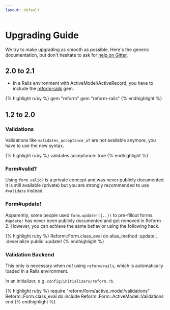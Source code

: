 ```yaml
---
layout: default
---
```


# Upgrading Guide

We try to make upgrading as smooth as possible. Here's the generic documentation, but don't hesitate to ask for [help on Gitter](https://gitter.im/trailblazer/chat).

## 2.0 to 2.1

* In a Rails environment with ActiveModel/ActiveRecord, you have to include the [reform-rails](https://github.com/trailblazer/reform-rails) gem.

{% highlight ruby %}
gem "reform"
gem "reform-rails"
{% endhighlight %}


## 1.2 to 2.0

### Validations

Validations like `validates_acceptance_of` are not available anymore, you have to use the new syntax.

{% highlight ruby %}
validates acceptance: true
{% endhighlight %}

### Form#valid?

Using `form.valid?` is a private concept and was never publicly documented. It is still available (private) but you are strongly recommended to use `#validate` instead.

### Form#update!

Apparently, some people used `form.update!({..})` to pre-fillout forms. `#update!` has never been publicly documented and got removed in Reform 2. However, you can achieve the same behavior using the following hack.

{% highlight ruby %}
Reform::Form.class_eval do
  alias_method :update!, :deserialize
  public :update!
{% endhighlight %}

### Validation Backend

This only is necessary when _not_ using `reform/rails`, which is automatically loaded in a Rails environment.

In an initializer, e.g. `config/initializers/reform.rb`.

{% highlight ruby %}
require "reform/form/active_model/validations"
Reform::Form.class_eval do
  include Reform::Form::ActiveModel::Validations
end
{% endhighlight %}
